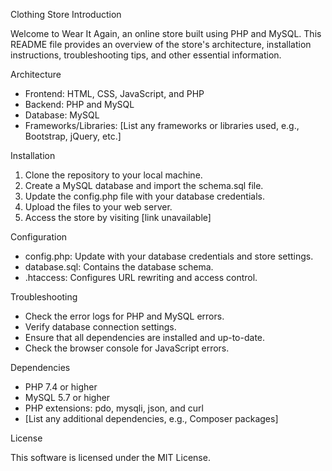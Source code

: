 Clothing Store
Introduction

Welcome to Wear It Again, an online store built using PHP and MySQL. This README file provides an overview of the store's architecture, installation instructions, troubleshooting tips, and other essential information.

Architecture

- Frontend: HTML, CSS, JavaScript, and PHP
- Backend: PHP and MySQL
- Database: MySQL
- Frameworks/Libraries: [List any frameworks or libraries used, e.g., Bootstrap, jQuery, etc.]

Installation

1. Clone the repository to your local machine.
2. Create a MySQL database and import the schema.sql file.
3. Update the config.php file with your database credentials.
4. Upload the files to your web server.
5. Access the store by visiting [link unavailable]

Configuration

- config.php: Update with your database credentials and store settings.
- database.sql: Contains the database schema.
- .htaccess: Configures URL rewriting and access control.

Troubleshooting

- Check the error logs for PHP and MySQL errors.
- Verify database connection settings.
- Ensure that all dependencies are installed and up-to-date.
- Check the browser console for JavaScript errors.

Dependencies

- PHP 7.4 or higher
- MySQL 5.7 or higher
- PHP extensions: pdo, mysqli, json, and curl
- [List any additional dependencies, e.g., Composer packages]

License

This software is licensed under the MIT License.
